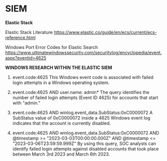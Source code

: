 # SIEM

**Elastic Stack**

Elastic Stack Literature https://www.elastic.co/guide/en/ecs/current/ecs-reference.html

Windows Port Error Codes for Elastic Search https://www.ultimatewindowssecurity.com/securitylog/encyclopedia/event.aspx?eventid=4625

**WINDOWS RESEARCH WITHIN THE ELASTIC SIEM**

1. event.code:4625 
   This Windows event code is associated with failed login attempts in a Windows operating system.

2. event.code:4625 AND user.name: admin*
   The query identifies the number of failed login attempts (Event ID 4625) for accounts that start with "admin."

3. event.code:4625 AND winlog.event_data.SubStatus:0xC0000072 
   A SubStatus value of 0xC0000072 inside a 4625 Windows event log indicates that the account is currently disabled.

4. event.code:4625 AND winlog.event_data.SubStatus:0xC0000072 AND @timestamp >= "2023-03-03T00:00:00.000Z" AND @timestamp <= "2023-03-06T23:59:59.999Z"
   By using this query, SOC analysts can identify failed login attempts against disabled accounts that took place between March 3rd 2023 and March 6th 2023.
